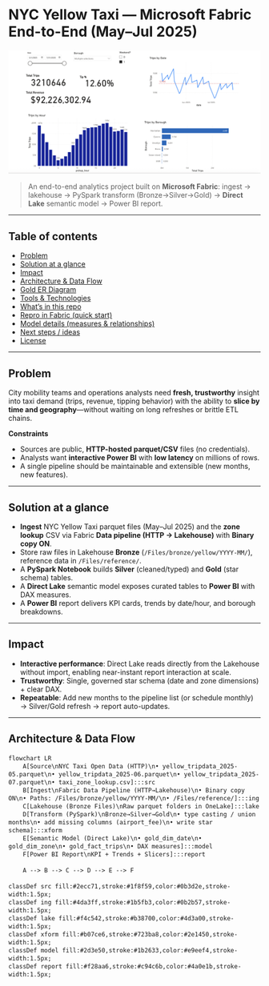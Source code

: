 # NYC Yellow Taxi — Microsoft Fabric End-to-End (May–Jul 2025)

![Report overview](Taxi%20Trips_Report.png)

> An end-to-end analytics project built on **Microsoft Fabric**: ingest → lakehouse → PySpark transform (Bronze→Silver→Gold) → **Direct Lake** semantic model → Power BI report.

---

## Table of contents
- [Problem](#problem)  
- [Solution at a glance](#solution-at-a-glance)  
- [Impact](#impact)  
- [Architecture & Data Flow](#architecture--data-flow)  
- [Gold ER Diagram](#gold-er-diagram)  
- [Tools & Technologies](#tools--technologies)  
- [What’s in this repo](#whats-in-this-repo)  
- [Repro in Fabric (quick start)](#repro-in-fabric-quick-start)  
- [Model details (measures & relationships)](#model-details-measures--relationships)  
- [Next steps / ideas](#next-steps--ideas)  
- [License](#license)

---

## Problem
City mobility teams and operations analysts need **fresh, trustworthy** insight into taxi demand (trips, revenue, tipping behavior) with the ability to **slice by time and geography**—without waiting on long refreshes or brittle ETL chains.

**Constraints**
- Sources are public, **HTTP-hosted parquet/CSV** files (no credentials).
- Analysts want **interactive Power BI** with **low latency** on millions of rows.
- A single pipeline should be maintainable and extensible (new months, new features).

---

## Solution at a glance
- **Ingest** NYC Yellow Taxi parquet files (May–Jul 2025) and the **zone lookup** CSV via Fabric **Data pipeline (HTTP → Lakehouse)** with **Binary copy ON**.  
- Store raw files in Lakehouse **Bronze** (`/Files/bronze/yellow/YYYY-MM/`), reference data in `/Files/reference/`.
- A **PySpark Notebook** builds **Silver** (cleaned/typed) and **Gold** (star schema) tables.
- A **Direct Lake** semantic model exposes curated tables to **Power BI** with DAX measures.
- A **Power BI** report delivers KPI cards, trends by date/hour, and borough breakdowns.

---

## Impact
- **Interactive performance**: Direct Lake reads directly from the Lakehouse without import, enabling near-instant report interaction at scale.  
- **Trustworthy**: Single, governed star schema (date and zone dimensions) + clear DAX.  
- **Repeatable**: Add new months to the pipeline list (or schedule monthly) → Silver/Gold refresh → report auto-updates.

---

## Architecture & Data Flow

```mermaid
flowchart LR
    A[Source\nNYC Taxi Open Data (HTTP)\n• yellow_tripdata_2025-05.parquet\n• yellow_tripdata_2025-06.parquet\n• yellow_tripdata_2025-07.parquet\n• taxi_zone_lookup.csv]:::src
    B[Ingest\nFabric Data Pipeline (HTTP→Lakehouse)\n• Binary copy ON\n• Paths: /Files/bronze/yellow/YYYY-MM/\n• /Files/reference/]:::ing
    C[Lakehouse (Bronze Files)\nRaw parquet folders in OneLake]:::lake
    D[Transform (PySpark)\nBronze→Silver→Gold\n• type casting / union months\n• add missing columns (airport_fee)\n• write star schema]:::xform
    E[Semantic Model (Direct Lake)\n• gold_dim_date\n• gold_dim_zone\n• gold_fact_trips\n• DAX measures]:::model
    F[Power BI Report\nKPI + Trends + Slicers]:::report

    A --> B --> C --> D --> E --> F

classDef src fill:#2ecc71,stroke:#1f8f59,color:#0b3d2e,stroke-width:1.5px;
classDef ing fill:#4da3ff,stroke:#1b5fb3,color:#0b2b57,stroke-width:1.5px;
classDef lake fill:#f4c542,stroke:#b38700,color:#4d3a00,stroke-width:1.5px;
classDef xform fill:#b07ce6,stroke:#723ba8,color:#2e1450,stroke-width:1.5px;
classDef model fill:#2d3e50,stroke:#1b2633,color:#e9eef4,stroke-width:1.5px;
classDef report fill:#f28aa6,stroke:#c94c6b,color:#4a0e1b,stroke-width:1.5px;

